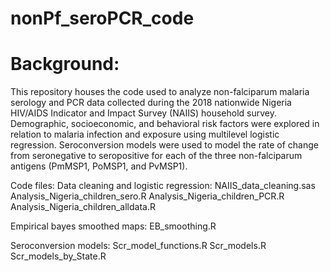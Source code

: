 # nonPf_seroPCR_code

# Background: 
 This repository houses the code used to analyze non-falciparum malaria serology and PCR data collected during the 2018 nationwide Nigeria HIV/AIDS Indicator and Impact Survey (NAIIS) household survey. Demographic, socioeconomic, and behavioral risk factors were explored in relation to malaria infection and exposure using multilevel logistic regression. Seroconversion models were used to model the rate of change from seronegative to seropositive for each of the three non-falciparum antigens (PmMSP1, PoMSP1, and PvMSP1).  

Code files:
Data cleaning and logistic regression: 
  	 NAIIS_data_cleaning.sas
 	 Analysis_Nigeria_children_sero.R
   Analysis_Nigeria_children_PCR.R 
   Analysis_Nigeria_children_alldata.R

Empirical bayes smoothed maps:
 	EB_smoothing.R

Seroconversion models:
  Scr_model_functions.R
  Scr_models.R
  Scr_models_by_State.R
